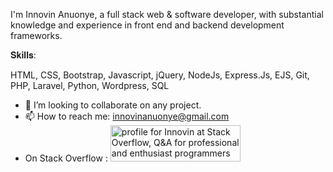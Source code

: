 I'm Innovin Anuonye, a full stack web & software developer, with substantial knowledge and experience in front end and backend development frameworks.

𝐒𝐤𝐢𝐥𝐥𝐬:

HTML, CSS, Bootstrap, Javascript, jQuery, NodeJs, Express.Js, EJS, Git, PHP, Laravel, Python, Wordpress, SQL


- 💞️ I’m looking to collaborate on any project.
- 📫 How to reach me: innovinanuonye@gmail.com
- On Stack Overflow :
<a href="https://stackoverflow.com/users/14357856/innovin"><img src="https://stackoverflow.com/users/flair/14357856.png" width="208" height="58" alt="profile for Innovin at Stack Overflow, Q&amp;A for professional and enthusiast programmers" title="profile for Innovin at Stack Overflow, Q&amp;A for professional and enthusiast programmers"></a>
